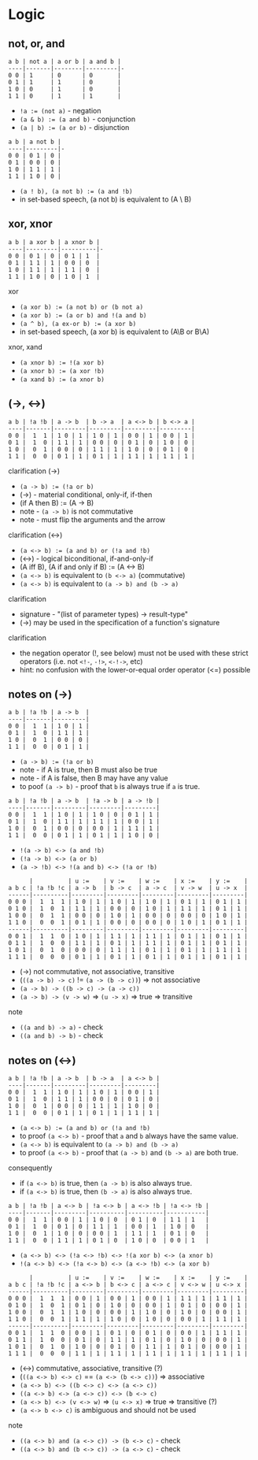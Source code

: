 
<!-- ======================================================================= -->
# Logic

<!-- ======================================================================= -->
## not, or, and

```
a b | not a | a or b | a and b |
----|-------|--------|---------|-
0 0 | 1     | 0      | 0       |
0 1 | 1     | 1      | 0       |
1 0 | 0     | 1      | 0       |
1 1 | 0     | 1      | 1       |
```

* `!a := (not a)` - negation
* `(a & b) := (a and b)` - conjunction
* `(a | b) := (a or b)` - disjunction

```
a b | a not b |
----|---------|-
0 0 | 0 1 | 0 |
0 1 | 0 0 | 0 |
1 0 | 1 1 | 1 |
1 1 | 1 0 | 0 |
```

* `(a ! b), (a not b) := (a and !b)`
* in set-based speech, (a not b) is equivalent to (A \ B)

<!-- ======================================================================= -->
## xor, xnor

```
a b | a xor b | a xnor b |
----|---------|----------|-
0 0 | 0 1 | 0 | 0 1 | 1  |
0 1 | 1 1 | 1 | 0 0 | 0  |
1 0 | 1 1 | 1 | 1 1 | 0  |
1 1 | 1 0 | 0 | 1 0 | 1  |
```

xor

* `(a xor b) := (a not b) or (b not a)`
* `(a xor b) := (a or b) and !(a and b)`
* `(a ^ b), (a ex-or b) := (a xor b)`
* in set-based speech, (a xor b) is equivalent to (A\B or B\A)

xnor, xand

* `(a xnor b) := !(a xor b)`
* `(a xnor b) := (a xor !b)`
* `(a xand b) := (a xnor b)`

<!-- ======================================================================= -->
## (->, <->)

```
a b | !a !b | a -> b  | b -> a  | a <-> b | b <-> a |
----|-------|---------|---------|---------|---------|
0 0 |  1  1 | 1 0 | 1 | 1 0 | 1 | 0 0 | 1 | 0 0 | 1 |
0 1 |  1  0 | 1 1 | 1 | 0 0 | 0 | 0 1 | 0 | 1 0 | 0 |
1 0 |  0  1 | 0 0 | 0 | 1 1 | 1 | 1 0 | 0 | 0 1 | 0 |
1 1 |  0  0 | 0 1 | 1 | 0 1 | 1 | 1 1 | 1 | 1 1 | 1 |
```

clarification (->)

* `(a -> b) := (!a or b)`
* (->) - material conditional, only-if, if-then
* (if A then B) := (A -> B)
* note - `(a -> b)` is not commutative
* note - must flip the arguments and the arrow

clarification (<->)

* `(a <-> b) := (a and b) or (!a and !b)`
* (<->) - logical biconditional, if-and-only-if
* (A iff B), (A if and only if B) := (A <-> B)
* `(a <-> b)` is equivalent to `(b <-> a)` (commutative)
* `(a <-> b)` is equivalent to `(a -> b) and (b -> a)`

clarification

* signature - "(list of parameter types) -> result-type"
* (->) may be used in the specification of a function's signature

clarification

* the negation operator (!, see below) must not be used with these
  strict operators (i.e. not `<!-`, `-!>`, `<-!->`, etc)
* hint: no confusion with the lower-or-equal order operator (<=) possible

<!-- ======================================================================= -->
## notes on (->)

```
a b | !a !b | a -> b  |
----|-------|---------|
0 0 |  1  1 | 1 0 | 1 |
0 1 |  1  0 | 1 1 | 1 |
1 0 |  0  1 | 0 0 | 0 |
1 1 |  0  0 | 0 1 | 1 |
```

* `(a -> b) := (!a or b)`
* note - if A is true, then B must also be true
* note - if A is false, then B may have any value
* to poof `(a -> b)` - proof that `b` is always true if `a` is true.

```
a b | !a !b | a -> b  | !a -> b | a -> !b |
----|-------|---------|---------|---------|
0 0 |  1  1 | 1 0 | 1 | 1 0 | 0 | 0 1 | 1 |
0 1 |  1  0 | 1 1 | 1 | 1 1 | 1 | 0 0 | 1 |
1 0 |  0  1 | 0 0 | 0 | 0 0 | 1 | 1 1 | 1 |
1 1 |  0  0 | 0 1 | 1 | 0 1 | 1 | 1 0 | 0 |
```

* `!(a -> b) <-> (a and !b)`
* `(!a -> b) <-> (a or b)`
* `(a -> !b) <-> !(a and b) <-> (!a or !b)`

```
      |          | u :=    | v :=    | w :=    | x :=    | y :=    |
a b c | !a !b !c | a -> b  | b -> c  | a -> c  | v -> w  | u -> x  |
------|----------|---------|---------|---------|---------|---------|
0 0 0 |  1  1  1 | 1 0 | 1 | 1 0 | 1 | 1 0 | 1 | 0 1 | 1 | 0 1 | 1 |
0 1 0 |  1  0  1 | 1 1 | 1 | 0 0 | 0 | 1 0 | 1 | 1 1 | 1 | 0 1 | 1 |
1 0 0 |  0  1  1 | 0 0 | 0 | 1 0 | 1 | 0 0 | 0 | 0 0 | 0 | 1 0 | 1 |
1 1 0 |  0  0  1 | 0 1 | 1 | 0 0 | 0 | 0 0 | 0 | 1 0 | 1 | 0 1 | 1 |
------|----------|---------|---------|---------|---------|---------|
0 0 1 |  1  1  0 | 1 0 | 1 | 1 1 | 1 | 1 1 | 1 | 0 1 | 1 | 0 1 | 1 |
0 1 1 |  1  0  0 | 1 1 | 1 | 0 1 | 1 | 1 1 | 1 | 0 1 | 1 | 0 1 | 1 |
1 0 1 |  0  1  0 | 0 0 | 0 | 1 1 | 1 | 0 1 | 1 | 0 1 | 1 | 1 1 | 1 |
1 1 1 |  0  0  0 | 0 1 | 1 | 0 1 | 1 | 0 1 | 1 | 0 1 | 1 | 0 1 | 1 |
```

* (->) not commutative, not associative, transitive
* (`((a -> b) -> c)` != `(a -> (b -> c))`) => not associative
* `(a -> b) -> ((b -> c) -> (a -> c))`
* `(a -> b) -> (v -> w)` => `(u -> x)` => true => transitive

note

* `((a and b) -> a)` - check
* `((a and b) -> b)` - check

<!-- ======================================================================= -->
## notes on (<->)

```
a b | !a !b | a -> b  | b -> a  | a <-> b |
----|-------|---------|---------|---------|
0 0 |  1  1 | 1 0 | 1 | 1 0 | 1 | 0 0 | 1 |
0 1 |  1  0 | 1 1 | 1 | 0 0 | 0 | 0 1 | 0 |
1 0 |  0  1 | 0 0 | 0 | 1 1 | 1 | 1 0 | 0 |
1 1 |  0  0 | 0 1 | 1 | 0 1 | 1 | 1 1 | 1 |
```

* `(a <-> b) := (a and b) or (!a and !b)`
* to proof `(a <-> b)` - proof that `a` and `b` always have the same value.
* `(a <-> b)` is equivalent to `(a -> b) and (b -> a)`
* to proof `(a <-> b)` - proof that `(a -> b)` and `(b -> a)` are both true.

consequently

* if `(a <-> b)` is true, then `(a -> b)` is also always true.
* if `(a <-> b)` is true, then `(b -> a)` is also always true.

```
a b | !a !b | a <-> b | !a <-> b | a <-> !b | !a <-> !b |
----|-------|---------|----------|----------|-----------|
0 0 |  1  1 | 0 0 | 1 | 1 0 | 0  | 0 1 | 0  | 1 1 | 1   |
0 1 |  1  0 | 0 1 | 0 | 1 1 | 1  | 0 0 | 1  | 1 0 | 0   |
1 0 |  0  1 | 1 0 | 0 | 0 0 | 1  | 1 1 | 1  | 0 1 | 0   |
1 1 |  0  0 | 1 1 | 1 | 0 1 | 0  | 1 0 | 0  | 0 0 | 1   |
```

* `(a <-> b) <-> (!a <-> !b) <-> !(a xor b) <-> (a xnor b)`
* `!(a <-> b) <-> (!a <-> b) <-> (a <-> !b) <-> (a xor b)`

```
      |          | u :=    | v :=    | w :=    | x :=    | y :=    |
a b c | !a !b !c | a <-> b | b <-> c | a <-> c | v <-> w | u <-> x |
------|----------|---------|---------|---------|---------|---------|
0 0 0 |  1  1  1 | 0 0 | 1 | 0 0 | 1 | 0 0 | 1 | 1 1 | 1 | 1 1 | 1 |
0 1 0 |  1  0  1 | 0 1 | 0 | 1 0 | 0 | 0 0 | 1 | 0 1 | 0 | 0 0 | 1 |
1 0 0 |  0  1  1 | 1 0 | 0 | 0 0 | 1 | 1 0 | 0 | 1 0 | 0 | 0 0 | 1 |
1 1 0 |  0  0  1 | 1 1 | 1 | 1 0 | 0 | 1 0 | 0 | 0 0 | 1 | 1 1 | 1 |
------|----------|---------|---------|---------|---------|---------|
0 0 1 |  1  1  0 | 0 0 | 1 | 0 1 | 0 | 0 1 | 0 | 0 0 | 1 | 1 1 | 1 |
0 1 1 |  1  0  0 | 0 1 | 0 | 1 1 | 1 | 0 1 | 0 | 1 0 | 0 | 0 0 | 1 |
1 0 1 |  0  1  0 | 1 0 | 0 | 0 1 | 0 | 1 1 | 1 | 0 1 | 0 | 0 0 | 1 |
1 1 1 |  0  0  0 | 1 1 | 1 | 1 1 | 1 | 1 1 | 1 | 1 1 | 1 | 1 1 | 1 |
```

* (<->) commutative, associative, transitive (?)
* (`((a <-> b) <-> c)` == `(a <-> (b <-> c))`) => associative
* `(a <-> b) <-> ((b <-> c) <-> (a <-> c))`
* `((a <-> b) <-> (a <-> c)) <-> (b <-> c)`
* `(a <-> b) <-> (v <-> w)` => `(u <-> x)` => true => transitive (?)
* `(a <-> b <-> c)` is ambiguous and should not be used

note

* `((a <-> b) and (a <-> c)) -> (b <-> c)` - check
* `((a <-> b) and (b <-> c)) -> (a <-> c)` - check
